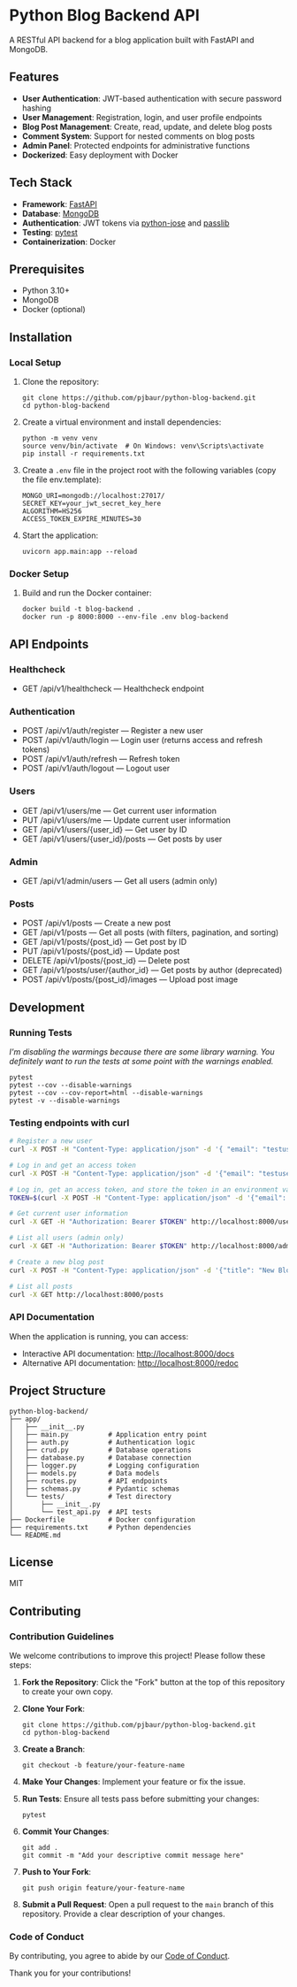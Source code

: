 # Python Blog Backend API

A RESTful API backend for a blog application built with FastAPI and MongoDB.

## Features

- **User Authentication**: JWT-based authentication with secure password hashing
- **User Management**: Registration, login, and user profile endpoints
- **Blog Post Management**: Create, read, update, and delete blog posts
- **Comment System**: Support for nested comments on blog posts
- **Admin Panel**: Protected endpoints for administrative functions
- **Dockerized**: Easy deployment with Docker

## Tech Stack

- **Framework**: [FastAPI](https://fastapi.tiangolo.com/)
- **Database**: [MongoDB](https://www.mongodb.com/)
- **Authentication**: JWT tokens via [python-jose](https://github.com/mpdavis/python-jose) and [passlib](https://passlib.readthedocs.io/)
- **Testing**: [pytest](https://docs.pytest.org/)
- **Containerization**: Docker

## Prerequisites

- Python 3.10+
- MongoDB
- Docker (optional)

## Installation

### Local Setup

1. Clone the repository:
   ```
   git clone https://github.com/pjbaur/python-blog-backend.git
   cd python-blog-backend
   ```

2. Create a virtual environment and install dependencies:
   ```
   python -m venv venv
   source venv/bin/activate  # On Windows: venv\Scripts\activate
   pip install -r requirements.txt
   ```

3. Create a `.env` file in the project root with the following variables (copy the file env.template):
   ```
   MONGO_URI=mongodb://localhost:27017/
   SECRET_KEY=your_jwt_secret_key_here
   ALGORITHM=HS256
   ACCESS_TOKEN_EXPIRE_MINUTES=30
   ```

4. Start the application:
   ```
   uvicorn app.main:app --reload
   ```

### Docker Setup

1. Build and run the Docker container:
   ```
   docker build -t blog-backend .
   docker run -p 8000:8000 --env-file .env blog-backend
   ```

## API Endpoints

### Healthcheck
- GET /api/v1/healthcheck — Healthcheck endpoint

### Authentication
- POST /api/v1/auth/register — Register a new user
- POST /api/v1/auth/login — Login user (returns access and refresh tokens)
- POST /api/v1/auth/refresh — Refresh token
- POST /api/v1/auth/logout — Logout user

### Users
- GET /api/v1/users/me — Get current user information
- PUT /api/v1/users/me — Update current user information
- GET /api/v1/users/{user_id} — Get user by ID
- GET /api/v1/users/{user_id}/posts — Get posts by user

### Admin
- GET /api/v1/admin/users — Get all users (admin only)

### Posts
- POST /api/v1/posts — Create a new post
- GET /api/v1/posts — Get all posts (with filters, pagination, and sorting)
- GET /api/v1/posts/{post_id} — Get post by ID
- PUT /api/v1/posts/{post_id} — Update post
- DELETE /api/v1/posts/{post_id} — Delete post
- GET /api/v1/posts/user/{author_id} — Get posts by author (deprecated)
- POST /api/v1/posts/{post_id}/images — Upload post image

## Development

### Running Tests
_I'm disabling the warmings because there are some library warning. You definitely want to run the tests at some point with the warnings enabled._
```
pytest
pytest --cov --disable-warnings
pytest --cov --cov-report=html --disable-warnings
pytest -v --disable-warnings
```

### Testing endpoints with curl
```bash
# Register a new user
curl -X POST -H "Content-Type: application/json" -d '{ "email": "testuser@example.com", "password": "testpassword"}' http://localhost:8000/users/register

# Log in and get an access token
curl -X POST -H "Content-Type: application/json" -d '{"email": "testuser@example.com", "password": "testpassword"}' http://localhost:8000/auth/login

# Log in, get an access token, and store the token in an environment variable
TOKEN=$(curl -X POST -H "Content-Type: application/json" -d '{"email": "testuser@example.com", "password": "testpassword"}' http://localhost:8000/auth/login | jq -r '.access_token')

# Get current user information
curl -X GET -H "Authorization: Bearer $TOKEN" http://localhost:8000/users/me

# List all users (admin only)
curl -X GET -H "Authorization: Bearer $TOKEN" http://localhost:8000/admin/users

# Create a new blog post
curl -X POST -H "Content-Type: application/json" -d '{"title": "New Blog Post", "content": "This is the content of the new blog post."}' -H "Authorization: Bearer $TOKEN" http://localhost:8000/posts

# List all posts
curl -X GET http://localhost:8000/posts
```

### API Documentation
When the application is running, you can access:
- Interactive API documentation: [http://localhost:8000/docs](http://localhost:8000/docs)
- Alternative API documentation: [http://localhost:8000/redoc](http://localhost:8000/redoc)

## Project Structure
```
python-blog-backend/
├── app/
│   ├── __init__.py
│   ├── main.py          # Application entry point
│   ├── auth.py          # Authentication logic
│   ├── crud.py          # Database operations
│   ├── database.py      # Database connection
│   ├── logger.py        # Logging configuration
│   ├── models.py        # Data models
│   ├── routes.py        # API endpoints
│   ├── schemas.py       # Pydantic schemas
│   └── tests/           # Test directory
│       ├── __init__.py
│       └── test_api.py  # API tests
├── Dockerfile           # Docker configuration
├── requirements.txt     # Python dependencies
└── README.md
```

## License

MIT

## Contributing

### Contribution Guidelines

We welcome contributions to improve this project! Please follow these steps:

1. **Fork the Repository**: Click the "Fork" button at the top of this repository to create your own copy.

2. **Clone Your Fork**:
   ```
   git clone https://github.com/pjbaur/python-blog-backend.git
   cd python-blog-backend
   ```

3. **Create a Branch**:
   ```
   git checkout -b feature/your-feature-name
   ```

4. **Make Your Changes**: Implement your feature or fix the issue.

5. **Run Tests**: Ensure all tests pass before submitting your changes:
   ```
   pytest
   ```

6. **Commit Your Changes**:
   ```
   git add .
   git commit -m "Add your descriptive commit message here"
   ```

7. **Push to Your Fork**:
   ```
   git push origin feature/your-feature-name
   ```

8. **Submit a Pull Request**: Open a pull request to the `main` branch of this repository. Provide a clear description of your changes.

### Code of Conduct

By contributing, you agree to abide by our [Code of Conduct](CODE_OF_CONDUCT.md).

Thank you for your contributions!